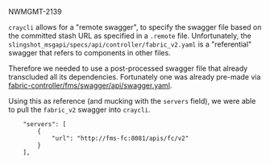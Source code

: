 NWMGMT-2139

`craycli` allows for a "remote swagger", to specify the swagger file based on
the committed stash URL as specified in a `.remote` file.  Unfortunately,
the `slingshot_msgapi/specs/api/controller/fabric_v2.yaml` is a "referential"
swagger that refers to components in other files.

Therefore we needed to use a post-processed swagger file that already transcluded
all its dependencies.  Fortunately one was already pre-made via 
[fabric-controller/fms/swagger/api/swagger.yaml](https://stash.us.cray.com/projects/NWMGMT/repos/fabric-controller/browse/fms/swagger/api/swagger.yaml).

Using this as reference (and mucking with the `servers` field), we were 
able to pull the `fabric_v2` swagger into `craycli`.

```
    "servers": [
        {
            "url": "http://fms-fc:8081/apis/fc/v2"
        }
    ],
```

